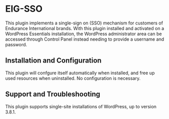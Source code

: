 # EIG-SSO #

This plugin implements a single-sign on (SSO) mechanism for customers of Endurance
International brands. With this plugin installed and activated on a WordPress
Essentials installation, the WordPress administrator area can be accessed through
Control Panel instead needing to provide a username and password.

## Installation and Configuration ##
This plugin will confgure itself automatically when installed, and free up used
resources when uninstalled. No configuration is necessary.

## Support and Troubleshooting ##
This plugin supports single-site installations of WordPress, up to version 3.8.1.
